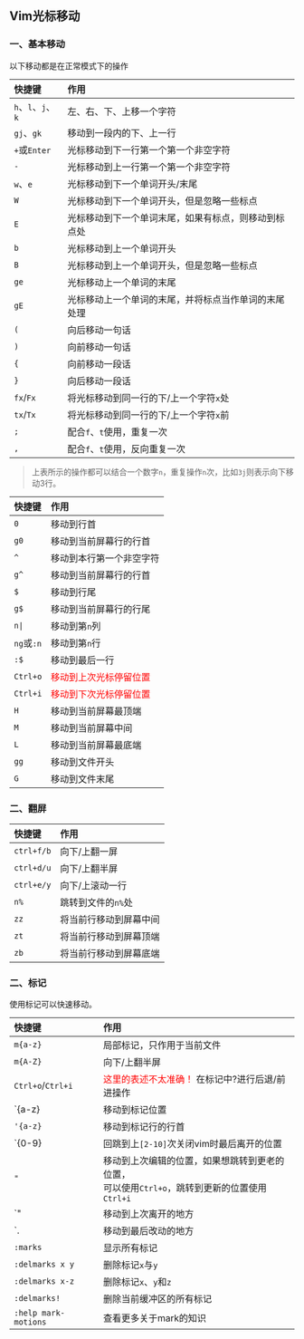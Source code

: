 <style> table {margin: auto;} </style>
## Vim光标移动

### 一、基本移动

以下移动都是在正常模式下的操作

| 快捷键 | 作用 |
|:--|:--|
| `h`、`l`、`j`、`k` | 左、右、下、上移一个字符 |
| `gj`、`gk` | 移动到一段内的下、上一行 |
| `+`或`Enter` | 光标移动到下一行第一个第一个非空字符 |
| `-` | 光标移动到上一行第一个第一个非空字符 |
| `w`、`e` | 光标移动到下一个单词开头/末尾 |
| `W` | 光标移动到下一个单词开头，但是忽略一些标点 |
| `E` | 光标移动到下一个单词末尾，如果有标点，则移动到标点处 |
| `b` | 光标移动到上一个单词开头 |
| `B` | 光标移动到上一个单词开头，但是忽略一些标点 |
| `ge` | 光标移动上一个单词的末尾 |
| `gE` | 光标移动上一个单词的末尾，并将标点当作单词的末尾处理 |
| `(` | 向后移动一句话 |
| `)` | 向前移动一句话 |
| `{` | 向前移动一段话 |
| `}` | 向后移动一段话 |
| `fx`/`Fx` | 将光标移动到同一行的下/上一个字符`x`处 |
| `tx`/`Tx` | 将光标移动到同一行的下/上一个字符`x`前 |
| `;` | 配合`f`、`t`使用，重复一次 |
| `,` | 配合`f`、`t`使用，反向重复一次 |

> 上表所示的操作都可以结合一个数字`n`，重复操作`n`次，比如`3j`则表示向下移动3行。

| 快捷键 | 作用 |
|:--|:--|
| `0` | 移动到行首 |
| `g0` | 移动到当前屏幕行的行首 |
| `^` | 移动到本行第一个非空字符 |
| `g^` | 移动到当前屏幕行的行首 |
| `$` | 移动到行尾 |
| `g$` | 移动到当前屏幕行的行尾 |
| `n\|` | 移动到第`n`列 |
| `ng`或`:n` | 移动到第`n`行 |
| `:$` | 移动到最后一行 |
| `Ctrl+o` | <font color="red">移动到上次光标停留位置</font> |
| `Ctrl+i` | <font color="red">移动到下次光标停留位置</font> |
| `H` | 移动到当前屏幕最顶端 |
| `M` | 移动到当前屏幕中间 |
| `L` | 移动到当前屏幕最底端 |
| `gg` | 移动到文件开头 |
| `G` | 移动到文件末尾 |

### 二、翻屏

| 快捷键 | 作用 |
|:--|:--|
| `ctrl+f/b` | 向下/上翻一屏 |
| `ctrl+d/u` | 向下/上翻半屏 |
| `ctrl+e/y` | 向下/上滚动一行 |
| `n%` | 跳转到文件的`n%`处 |
| `zz` | 将当前行移动到屏幕中间 |
| `zt` | 将当前行移动到屏幕顶端 |
| `zb` | 将当前行移动到屏幕底端 |


### 二、标记
使用标记可以快速移动。

| 快捷键 | 作用 |
|:--|:--|
| `m{a-z}` | 局部标记，只作用于当前文件 |
| `m{A-Z}` | 向下/上翻半屏 |
| `Ctrl+o`/`Ctrl+i` | <font color="red">这里的表述不太准确！</font> 在标记中?进行后退/前进操作 |
| `{a-z} | 移动到标记位置 |
| `'{a-z}` | 移动到标记行的行首 |
| `{0-9} | 回跳到上`[2-10]`次关闭vim时最后离开的位置 |
| `"` | 移动到上次编辑的位置，如果想跳转到更老的位置，<br>可以使用`Ctrl+o`，跳转到更新的位置使用`Ctrl+i` |
| `" | 移动到上次离开的地方 |
| `. | 移动到最后改动的地方 |
| `:marks` | 显示所有标记 |
| `:delmarks x y` | 删除标记`x`与`y` |
| `:delmarks x-z` | 删除标记`x`、`y`和`z` |
| `:delmarks!` | 删除当前缓冲区的所有标记 |
| `:help mark-motions` | 查看更多关于mark的知识 |